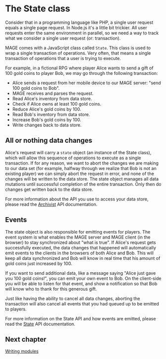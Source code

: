 # The State class

Consider that in a programming language like PHP, a single user request equals a single page
request. In Node.js it's a little bit trickier. All user requests enter the same environment in
parallel, so we need a way to track what we consider a single user request (or: transaction).

MAGE comes with a JavaScript class called `State`. This class is used to wrap a single transaction
of operations. Very often, that means a single transaction of operations that a user is trying to
execute.

For example, in a fictional RPG where player Alice wants to send a gift of 100 gold coins
to player Bob, we may go through the following transaction:

- Alice sends a request from her mobile device to our MAGE server: "send 100 gold coins to Bob".
- MAGE receives and parses the request.
- Read Alice's inventory from data store.
- Check if Alice owns at least 100 gold coins.
- Reduce Alice's gold coins by 100.
- Read Bob's inventory from data store.
- Increase Bob's gold coins by 100.
- Write changes back to data store.

## All or nothing data changes

Alice's request will carry a `state` object (an instance of the State class), which will allow this
sequence of operations to execute as a single transaction. If for any reason, we want to abort the
changes we are making to our data set (for example, halfway through we realize that Bob is not an
existing player) we can simply abort the request in error, and none of the changes will be written
to the data store. The state object manages all data mutations until successful completion of the
entire transaction. Only then do changes get written back to the data store.

For more information about the API you use to access your data store, please read the
[Archivist](../../lib/archivist) API documentation.

## Events

The state object is also responsible for emitting events for players. The event system is what
enables the MAGE server and MAGE client (in the browser) to stay synchronized about "what is true".
If Alice's request gets successfully executed, the data changes that happened will automatically
emit events to the clients in the browsers of both Alice and Bob. This will keep all data
synchronized and Bob will know in real time that his amount of gold coins just increased by 100.

If you want to send additional data, like a message saying "Alice just gave you 100 gold coins!",
you can emit your own event to Bob. On the client-side you will be able to listen for that event,
and show a notification so that Bob will know who to thank for this generous gift.

Just like having the ability to cancel all data changes, aborting the transaction will also cancel
all events that you had queued up to be emitted to players.

For more information on the State API and how events are emitted, please read the
[State](../../lib/state/Readme.md) API documentation.

## Next chapter

[Writing modules](./Modules.md)

